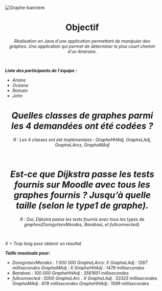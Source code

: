![Graphe-banniere](https://user-images.githubusercontent.com/112662431/227766722-1fdd8c12-1962-41f1-9612-b8f01848e8a6.png)

<h1 align="center">Objectif</h1>
<p align="center"><i>Réalisation en Java d'une application permettant de manipuler des graphes. Une application qui permet de déterminer le plus court chemin d'un itinéraire.<i></p><br>

**Liste des participants de l'équipe :**
- Ariane
- Océane
- Romain
- John                               
<h1 align="center">Quelles classes de graphes parmi les 4 demandées ont été codées ?</h1>  
<p align="center"><i>R : Les 4 classes ont été implémentées : GrapheHHAdj, GrapheLAdj, GrapheLArcs, GrapheMAdj<i></p><br>
          
<h1 align="center">Est-ce que Dijkstra passe les tests fournis sur Moodle avec tous les graphes fournis ? Jusqu’à quelle taille (selon le type1 de graphe).</h1>
     <p align="center"><i>R : Oui, Dijkstra passe les tests fournis avec tous les types de graphes(DorogvtsevMendes, Barabasi, et fullconnected).<i></p><br>

X = Trop long pour obtenir un résultat

**Taille maximale pour:**
- DorogvtsevMendes : 1 000 000
          GrapheLArcs: X
          GrapheLAdj : 1267 millisecondes
          GrapheMAdj : X
          GrapheHHAdj : 1479 millisecondes
- Barabasi : 100 000
          GrapheHHAdj : 3561651 millisecondes
- fullconnected : 5000
          GrapheLArc : X
          GrapheLAdj : 33325 millisecondes
          GrapheMAdj : 878 millisecondes GrapheHHAdj : 1599 millisecondes
